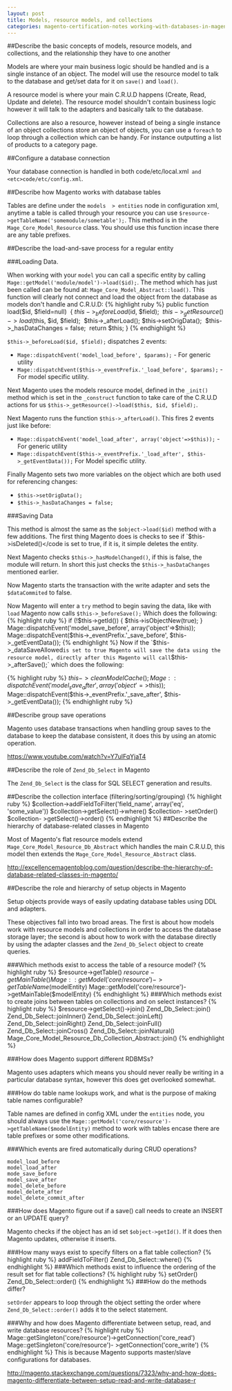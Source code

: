 ```yaml
---
layout: post
title: Models, resource models, and collections
categories: magento-certification-notes working-with-databases-in-magento
---
```


##Describe the basic concepts of models, resource models, and collections, and the relationship they have to one another

Models are where your main business logic should be handled and is a single instance of an object. The model will use the resource model to talk to the database and get/set data for it on `save()` and `load()`.

A resource model is where your main C.R.U.D happens (Create, Read, Update and delete). The resource model shouldn't contain business logic however it will talk to the adapters and basically talk to the database.

Collections are also a resource, however instead of being a single instance of an object collections store an object of objects, you can use a `foreach` to loop through a collection which can be handy. For instance outputting a list of products to a category page.

##Configure a database connection

Your database connection is handled in both <etc>code/etc/local.xml` and <etc>code/etc/config.xml`.

##Describe how Magento works with database tables

Tables are define under the `models  > entities` node in configuration xml, anytime a table is called through your resource you can use `$resource->getTableName('somemodule/sometable');`. This method is in the `Mage_Core_Model_Resource` class. You should use this function incase there are any table prefixes.

##Describe the load-and-save process for a regular entity

###Loading Data.

When working with your `model` you can call a specific entity by calling `Mage::getModel('module/model')->load($id);`. The method which has just been called can be found at: `Mage_Core_Model_Abstract::load()`. This function will clearly not connect and load the object from the database as models don't handle and C.R.U.D:
{% highlight ruby %}
	public function load($id, $field=null) 	{
    $this->_beforeLoad($id, $field); 
    $this->_getResource()->load($this, $id, $field); 
    $this->_afterLoad();
    $this->setOrigData(); 
    $this->_hasDataChanges = false; 
    return $this;
}
{% endhighlight %} 

`$this->_beforeLoad($id, $field);` dispatches 2 events:

- `Mage::dispatchEvent('model_load_before', $params);` - For generic utility
- `Mage::dispatchEvent($this->_eventPrefix.'_load_before', $params);` - For model specific utility.

Next Magento uses the models resource model, defined in the `_init()` method which is set in the `_construct` function to take care of the C.R.U.D actions for us `$this->_getResource()->load($this, $id, $field);`.

Next Magento runs the function `$this->_afterLoad()`. This fires 2 events just like before:

- `Mage::dispatchEvent('model_load_after', array('object'=>$this));` - For generic utility
- `Mage::dispatchEvent($this->_eventPrefix.'_load_after', $this->_getEventData());` For Model specific utility.

Finally Magento sets two more variables on the object which are both used for referencing changes:

- `$this->setOrigData();`
- `$this->_hasDataChanges = false;`

###Saving Data

This method is almost the same as the `$object->load($id)` method with a few additions.  The first thing Magento does is checks to see if `$this->isDeleted()</code is set to true, if it is, it simple deletes the entity.

Next Magento checks `$this->_hasModelChanged()`, if this is false, the module will return. In short this just checks the `$this->_hasDataChanges` mentioned earlier.

Now Magento starts the transaction with the write adapter and sets the `$dataCommited` to false.

Now Magento will enter a `try` method to begin saving the data, like with `load` Magento now calls `$this->_beforeSave();` Which does the following:
{% highlight ruby %}
	if (!$this->getId()) {
		$this->isObjectNew(true);
	}
Mage::dispatchEvent('model_save_before', array('object'=>$this));
Mage::dispatchEvent($this->_eventPrefix.'_save_before', $this->_getEventData());
{% endhighlight %}
Now if the `$this->_dataSaveAllowed` is set to true Magento will save the data using the resource model, directly after this Magento will call `$this->_afterSave();` which does the following:

{% highlight ruby %}
    $this->cleanModelCache();
Mage::dispatchEvent('model_save_after', array('object'=>$this));
Mage::dispatchEvent($this->_eventPrefix.'_save_after', $this->_getEventData());
{% endhighlight ruby %}

##Describe group save operations

Magento uses database transactions when handling group saves to the database to keep the database consistent, it does this by using an atomic operation. 

https://www.youtube.com/watch?v=Y7ulFqYjaT4

##Describe the role of `Zend_Db_Select` in Magento

The `Zend_Db_Select` is the class for SQL SELECT generation and results.

##Describe the collection interface (filtering/sorting/grouping)
{% highlight ruby %}
    $collection->addFieldToFilter('field_name', array('eq', 'some_value'))
$collection->getSelect()->where()
$collection- >setOrder()
$collection- >getSelect()->order()
{% endhighlight %}
##Describe the hierarchy of database-related classes in Magento

Most of Magento's flat resource models extend `Mage_Core_Model_Resource_Db_Abstract` which handles the main C.R.U.D, this model then extends the `Mage_Core_Model_Resource_Abstract` class.

http://excellencemagentoblog.com/question/describe-the-hierarchy-of-database-related-classes-in-magento/

##Describe the role and hierarchy of setup objects in Magento

Setup objects provide ways of easily updating database tables using DDL and adapters. 

These objectives fall into two broad areas. The first is about how models work with resource models and collections in order to access the database storage layer; the second is about how to work with the database directly by using the adapter classes and the `Zend_Db_Select` object to create queries.

###Which methods exist to access the table of a resource model?
{% highlight ruby %}
	$resource->getTable()
$resource- getMainTable()
Mage::getModel('core/resource')->getTableName($modelEntity)
Mage::getModel('core/resource')- >getMainTable($modelEntity)
{% endhighlight %}
###Which methods exist to create joins between tables on collections and on select instances? 
{% highlight ruby %}
	$resource->getSelect()->join()
Zend_Db_Select::join()
Zend_Db_Select::joinInner()
Zend_Db_Select::joinLeft()
Zend_Db_Select::joinRight()
Zend_Db_Select::joinFull()
Zend_Db_Select::joinCross()
Zend_Db_Select::joinNatural()
Mage_Core_Model_Resource_Db_Collection_Abstract::join()
{% endhighlight %}

###How does Magento support different RDBMSs?

Magento uses adapters which means you should never really be writing in a particular database syntax, however this does get overlooked somewhat.

###How do table name lookups work, and what is the purpose of making table names configurable?

Table names are defined in config XML under the `entities` node, you should always use the `Mage::getModel('core/resource')->getTableName($modelEntity)` method to work with tables encase there are table prefixes or some other modifications.

###Which events are fired automatically during CRUD operations? 

	model_load_before
	model_load_after
	mode_save_before
	model_save_after
	model_delete_before
	model_delete_after
	model_delete_commit_after

###How does Magento figure out if a save() call needs to create an INSERT or an UPDATE query?

Magento checks if the object has an id set `$object->getId()`. If it does then Magento updates, otherwise it inserts.

###How many ways exist to specify filters on a flat table collection?
{% highlight ruby %}
	addFieldToFilter()
Zend_Db_Select::where()
{% endhighlight %}
###Which methods exist to influence the ordering of the result set for flat table collections?
{% highlight ruby %}
	setOrder()
Zend_Db_Select::order()
{% endhighlight %}
###How do the methods differ?

`setOrder` appears to loop through the object setting the order where `Zend_Db_Select::order()` adds it to the select statement.

###Why and how does Magento differentiate between setup, read, and write database resources?
{% highlight ruby %}
	Mage::getSingleton('core/resource')->getConnection('core_read')
Mage::getSingleton('core/resource')- >getConnection('core_write')
{% endhighlight %}
This is because Magento supports master/slave configurations for databases.

http://magento.stackexchange.com/questions/7323/why-and-how-does-magento-differentiate-between-setup-read-and-write-database-r
